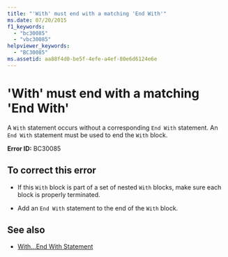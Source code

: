 ```yaml
---
title: "'With' must end with a matching 'End With'"
ms.date: 07/20/2015
f1_keywords: 
  - "bc30085"
  - "vbc30085"
helpviewer_keywords: 
  - "BC30085"
ms.assetid: aa88f4d0-be5f-4efe-a4ef-80e6d6124e6e
---
```

# 'With' must end with a matching 'End With'
A `With` statement occurs without a corresponding `End With` statement. An `End With` statement must be used to end the `With` block.  
  
 **Error ID:** BC30085  
  
## To correct this error  
  
- If this `With` block is part of a set of nested `With` blocks, make sure each block is properly terminated.  
  
- Add an `End With` statement to the end of the `With` block.  
  
## See also

- [With...End With Statement](../../visual-basic/language-reference/statements/with-end-with-statement.md)
